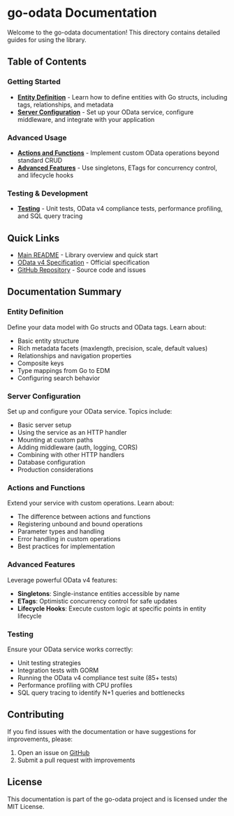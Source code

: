 # go-odata Documentation

Welcome to the go-odata documentation! This directory contains detailed guides for using the library.

## Table of Contents

### Getting Started

- **[Entity Definition](entities.md)** - Learn how to define entities with Go structs, including tags, relationships, and metadata
- **[Server Configuration](server-configuration.md)** - Set up your OData service, configure middleware, and integrate with your application

### Advanced Usage

- **[Actions and Functions](actions-and-functions.md)** - Implement custom OData operations beyond standard CRUD
- **[Advanced Features](advanced-features.md)** - Use singletons, ETags for concurrency control, and lifecycle hooks

### Testing & Development

- **[Testing](testing.md)** - Unit tests, OData v4 compliance tests, performance profiling, and SQL query tracing

## Quick Links

- [Main README](../README.md) - Library overview and quick start
- [OData v4 Specification](https://docs.oasis-open.org/odata/odata/v4.01/odata-v4.01-part1-protocol.html) - Official specification
- [GitHub Repository](https://github.com/NLstn/go-odata) - Source code and issues

## Documentation Summary

### Entity Definition
Define your data model with Go structs and OData tags. Learn about:
- Basic entity structure
- Rich metadata facets (maxlength, precision, scale, default values)
- Relationships and navigation properties
- Composite keys
- Type mappings from Go to EDM
- Configuring search behavior

### Server Configuration
Set up and configure your OData service. Topics include:
- Basic server setup
- Using the service as an HTTP handler
- Mounting at custom paths
- Adding middleware (auth, logging, CORS)
- Combining with other HTTP handlers
- Database configuration
- Production considerations

### Actions and Functions
Extend your service with custom operations. Learn about:
- The difference between actions and functions
- Registering unbound and bound operations
- Parameter types and handling
- Error handling in custom operations
- Best practices for implementation

### Advanced Features
Leverage powerful OData v4 features:
- **Singletons**: Single-instance entities accessible by name
- **ETags**: Optimistic concurrency control for safe updates
- **Lifecycle Hooks**: Execute custom logic at specific points in entity lifecycle

### Testing
Ensure your OData service works correctly:
- Unit testing strategies
- Integration tests with GORM
- Running the OData v4 compliance test suite (85+ tests)
- Performance profiling with CPU profiles
- SQL query tracing to identify N+1 queries and bottlenecks

## Contributing

If you find issues with the documentation or have suggestions for improvements, please:
1. Open an issue on [GitHub](https://github.com/NLstn/go-odata/issues)
2. Submit a pull request with improvements

## License

This documentation is part of the go-odata project and is licensed under the MIT License.
